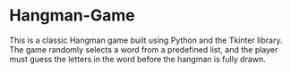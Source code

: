 # Hangman-Game
This is a classic Hangman game built using Python and the Tkinter library. The game randomly selects a word from a predefined list, and the player must guess the letters in the word before the hangman is fully drawn.
